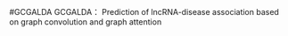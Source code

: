 #GCGALDA
GCGALDA： Prediction of lncRNA-disease association based on graph convolution and graph attention 
